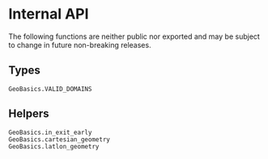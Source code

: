 # Internal API

The following functions are neither public nor exported and may be subject to change in future non-breaking releases.

## Types
```@docs
GeoBasics.VALID_DOMAINS
```

## Helpers
```@docs
GeoBasics.in_exit_early
GeoBasics.cartesian_geometry
GeoBasics.latlon_geometry
```